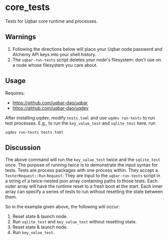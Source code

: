 # core_tests

Tests for Uqbar core runtime and processes.

## Warnings

1. Following the directions below will place your Uqbar node password and Alchemy API keys into your shell history.
2. The `uqbar-run-tests` script deletes your node's filesystem: don't use on a node whose filesystem you care about.

## Usage

Requires:
* https://github.com/uqbar-dao/uqbar
* https://github.com/uqbar-dao/uqdev

After installing uqdev, modify `tests.toml` and use `uqdev run-tests` to run test processes.
E.g., to run the `key_value_test` and `sqlite_test` here, run

```
uqdev run-tests tests.toml
```

## Discussion

The above command will run the `key_value_test` twice and the `sqlite_test` once.
The purpose of running twice is to demonstrate the input syntax for tests.
Tests are process packages with one process within.
They accept a `TesterRequest::Run` `Request`.
They are input to the `uqbar-run-tests` script in a string of a twice-nested json array containing paths to those tests.
Each outer array will have the runtime reset to a fresh boot at the start.
Each inner array can specify a series of tests to run without resetting the state between them.

So in the example given above, the following will occur:
1. Reset state & launch node.
2. Run `sqlite_test` and `key_value_test` without resetting state.
3. Reset state & launch node.
4. Run `key_value_test`.
